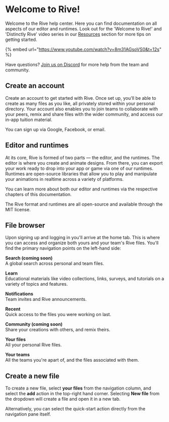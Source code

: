 # Welcome to Rive!

Welcome to the Rive help center. Here you can find documentation on all aspects of our editor and runtimes. Look out for the 'Welcome to Rive!' and 'Distinctly Rive' video series in our [Resources](https://rive.app/resources) section for more tips on getting started.

{% embed url="https://www.youtube.com/watch?v=8m31AGsoVS0&t=12s" %}

Have questions? [Join us on Discord](https://discord.com/invite/FGjmaTr) for more help from the team and community.

## Create an account

Create an account to get started with Rive. Once set up, you'll be able to create as many files as you like, all privately stored within your personal directory. Your account also enables you to join teams to collaborate with your peers, remix and share files with the wider community, and access our in-app tuition material.

You can sign up via Google, Facebook, or email.

## Editor and runtimes

At its core, Rive is formed of two parts — the editor, and the runtimes. The editor is where you create and animate designs. From there, you can export your work ready to drop into your app or game via one of our runtimes. Runtimes are open-source libraries that allow you to play and manipulate your animations in realtime across a variety of platforms.

You can learn more about both our editor and runtimes via the respective chapters of this documentation.

The Rive format and runtimes are all open-source and available through the MIT license.

## File browser

Upon signing up and logging in you'll arrive at the home tab. This is where you can access and organize both yours and your team's Rive files. You'll find the primary navigation points on the left-hand side:

**Search \(coming soon\)**  
A global search across personal and team files.

**Learn**  
Educational materials like video collections, links, surveys, and tutorials on a variety of topics and features.

**Notifications**  
Team invites and Rive announcements.

**Recent**  
Quick access to the files you were working on last.

**Community \(coming soon\)**  
Share your creations with others, and remix theirs.

**Your files**  
All your personal Rive files.

**Your teams**  
All the teams you're apart of, and the files associated with them.

## Create a new file

To create a new file, select **your files** from the navigation column, and select the **add** action in the top-right hand corner. Selecting **New file** from the dropdown will create a file and open it in a new tab.

Alternatively, you can select the quick-start action directly from the navigation pane itself.

